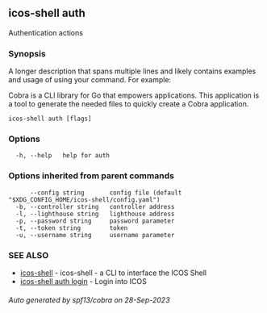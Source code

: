 ## icos-shell auth

Authentication actions

### Synopsis

A longer description that spans multiple lines and likely contains examples
and usage of using your command. For example:

Cobra is a CLI library for Go that empowers applications.
This application is a tool to generate the needed files
to quickly create a Cobra application.

```
icos-shell auth [flags]
```

### Options

```
  -h, --help   help for auth
```

### Options inherited from parent commands

```
      --config string       config file (default "$XDG_CONFIG_HOME/icos-shell/config.yaml")
  -b, --controller string   controller address
  -l, --lighthouse string   lighthouse address
  -p, --password string     password parameter
  -t, --token string        token
  -u, --username string     username parameter
```

### SEE ALSO

* [icos-shell](icos-shell.md)	 - icos-shell - a CLI to interface the ICOS Shell
* [icos-shell auth login](icos-shell_auth_login.md)	 - Login into ICOS

###### Auto generated by spf13/cobra on 28-Sep-2023
